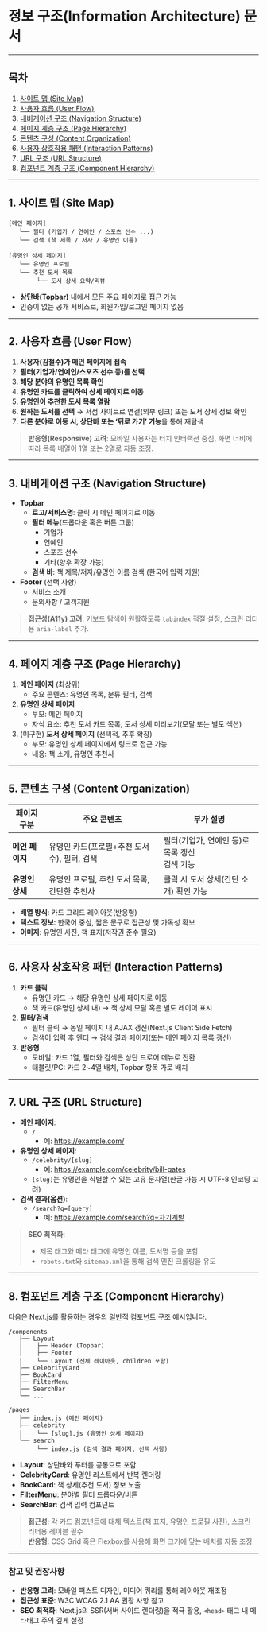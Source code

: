 # 정보 구조(Information Architecture) 문서

---

## 목차
1. [사이트 맵 (Site Map)](#사이트-맵-site-map)  
2. [사용자 흐름 (User Flow)](#사용자-흐름-user-flow)  
3. [내비게이션 구조 (Navigation Structure)](#내비게이션-구조-navigation-structure)  
4. [페이지 계층 구조 (Page Hierarchy)](#페이지-계층-구조-page-hierarchy)  
5. [콘텐츠 구성 (Content Organization)](#콘텐츠-구성-content-organization)  
6. [사용자 상호작용 패턴 (Interaction Patterns)](#사용자-상호작용-패턴-interaction-patterns)  
7. [URL 구조 (URL Structure)](#url-구조-url-structure)  
8. [컴포넌트 계층 구조 (Component Hierarchy)](#컴포넌트-계층-구조-component-hierarchy)  

---

## 1. 사이트 맵 (Site Map)

```
[메인 페이지]
   └── 필터 (기업가 / 연예인 / 스포츠 선수 ...)
   └── 검색 (책 제목 / 저자 / 유명인 이름)

[유명인 상세 페이지]
   └── 유명인 프로필
   └── 추천 도서 목록
        └── 도서 상세 요약/리뷰
```

- **상단바(Topbar)** 내에서 모든 주요 페이지로 접근 가능  
- 인증이 없는 공개 서비스로, 회원가입/로그인 페이지 없음  

---

## 2. 사용자 흐름 (User Flow)

1. **사용자(김철수)가 메인 페이지에 접속**  
2. **필터(기업가/연예인/스포츠 선수 등)를 선택**  
3. **해당 분야의 유명인 목록 확인**  
4. **유명인 카드를 클릭하여 상세 페이지로 이동**  
5. **유명인이 추천한 도서 목록 열람**  
6. **원하는 도서를 선택** → 서점 사이트로 연결(외부 링크) 또는 도서 상세 정보 확인  
7. **다른 분야로 이동 시, 상단바 또는 ‘뒤로 가기’ 기능**을 통해 재탐색  

> **반응형(Responsive) 고려**: 모바일 사용자는 터치 인터랙션 중심, 화면 너비에 따라 목록 배열이 1열 또는 2열로 자동 조정.

---

## 3. 내비게이션 구조 (Navigation Structure)

- **Topbar**
  - **로고/서비스명**: 클릭 시 메인 페이지로 이동
  - **필터 메뉴**(드롭다운 혹은 버튼 그룹)
    - 기업가
    - 연예인
    - 스포츠 선수
    - 기타(향후 확장 가능)
  - **검색 바**: 책 제목/저자/유명인 이름 검색 (한국어 입력 지원)
- **Footer** (선택 사항)
  - 서비스 소개
  - 문의사항 / 고객지원

> **접근성(A11y) 고려**: 키보드 탐색이 원활하도록 `tabindex` 적절 설정, 스크린 리더용 `aria-label` 추가.

---

## 4. 페이지 계층 구조 (Page Hierarchy)

1. **메인 페이지** (최상위)
   - 주요 콘텐츠: 유명인 목록, 분류 필터, 검색
2. **유명인 상세 페이지**
   - 부모: 메인 페이지
   - 자식 요소: 추천 도서 카드 목록, 도서 상세 미리보기(모달 또는 별도 섹션)
3. (미구현) **도서 상세 페이지** (선택적, 추후 확장)
   - 부모: 유명인 상세 페이지에서 링크로 접근 가능
   - 내용: 책 소개, 유명인 추천사

---

## 5. 콘텐츠 구성 (Content Organization)

| 페이지 구분        | 주요 콘텐츠                                   | 부가 설명                                               |
|-------------------|-----------------------------------------------|--------------------------------------------------------|
| **메인 페이지**     | 유명인 카드(프로필+추천 도서 수), 필터, 검색      | 필터(기업가, 연예인 등)로 목록 갱신<br>검색 기능        |
| **유명인 상세**     | 유명인 프로필, 추천 도서 목록, 간단한 추천사       | 클릭 시 도서 상세(간단 소개) 확인 가능                 |

- **배열 방식**: 카드 그리드 레이아웃(반응형)
- **텍스트 정보**: 한국어 중심, 짧은 문구로 접근성 및 가독성 확보
- **이미지**: 유명인 사진, 책 표지(저작권 준수 필요)

---

## 6. 사용자 상호작용 패턴 (Interaction Patterns)

1. **카드 클릭**  
   - 유명인 카드 → 해당 유명인 상세 페이지로 이동  
   - 책 카드(유명인 상세 내) → 책 상세 모달 혹은 별도 레이어 표시
2. **필터/검색**  
   - 필터 클릭 → 동일 페이지 내 AJAX 갱신(Next.js Client Side Fetch)  
   - 검색어 입력 후 엔터 → 검색 결과 페이지(또는 메인 페이지 목록 갱신)
3. **반응형**  
   - 모바일: 카드 1열, 필터와 검색은 상단 드로어 메뉴로 전환  
   - 태블릿/PC: 카드 2~4열 배치, Topbar 항목 가로 배치

---

## 7. URL 구조 (URL Structure)

- **메인 페이지**:  
  - `/`  
    - 예: https://example.com/
- **유명인 상세 페이지**:  
  - `/celebrity/[slug]`  
    - 예: https://example.com/celebrity/bill-gates  
  - `[slug]`는 유명인을 식별할 수 있는 고유 문자열(한글 가능 시 UTF-8 인코딩 고려)
- **검색 결과(옵션)**:  
  - `/search?q=[query]`  
    - 예: https://example.com/search?q=자기계발

> **SEO 최적화**:  
> - 제목 태그와 메타 태그에 유명인 이름, 도서명 등을 포함  
> - `robots.txt`와 `sitemap.xml`을 통해 검색 엔진 크롤링을 유도

---

## 8. 컴포넌트 계층 구조 (Component Hierarchy)

다음은 Next.js를 활용하는 경우의 일반적 컴포넌트 구조 예시입니다.

```
/components
   ├── Layout
   │    ├── Header (Topbar)
   │    ├── Footer
   │    └── Layout (전체 레이아웃, children 포함)
   ├── CelebrityCard
   ├── BookCard
   ├── FilterMenu
   ├── SearchBar
   └── ...

/pages
   ├── index.js (메인 페이지)
   ├── celebrity
   │    └── [slug].js (유명인 상세 페이지)
   └── search
        └── index.js (검색 결과 페이지, 선택 사항)
```

- **Layout**: 상단바와 푸터를 공통으로 포함
- **CelebrityCard**: 유명인 리스트에서 반복 렌더링
- **BookCard**: 책 상세(추천 도서) 정보 노출
- **FilterMenu**: 분야별 필터 드롭다운/버튼
- **SearchBar**: 검색 입력 컴포넌트  

> **접근성**: 각 카드 컴포넌트에 대체 텍스트(책 표지, 유명인 프로필 사진), 스크린 리더용 레이블 필수  
> **반응형**: CSS Grid 혹은 Flexbox를 사용해 화면 크기에 맞는 배치를 자동 조정

---

### 참고 및 권장사항
- **반응형 고려**: 모바일 퍼스트 디자인, 미디어 쿼리를 통해 레이아웃 재조정  
- **접근성 표준**: W3C WCAG 2.1 AA 권장 사항 참고  
- **SEO 최적화**: Next.js의 SSR(서버 사이드 렌더링)을 적극 활용, `<head>` 태그 내 메타태그 주의 깊게 설정  

